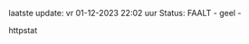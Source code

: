 laatste update: 
vr 01-12-2023 22:02   uur 
Status: FAALT - geel - 
<div class="service Y">httpstat</div>